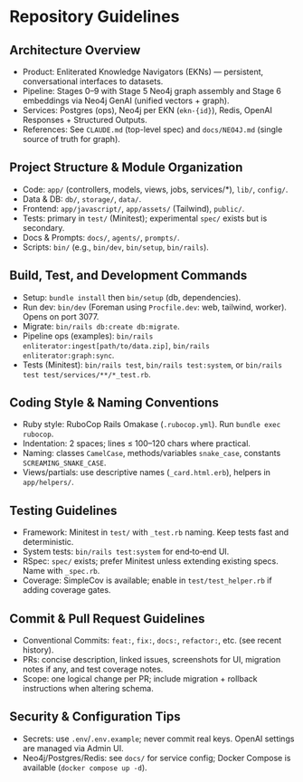 # Repository Guidelines

## Architecture Overview
- Product: Enliterated Knowledge Navigators (EKNs) — persistent, conversational interfaces to datasets.
- Pipeline: Stages 0–9 with Stage 5 Neo4j graph assembly and Stage 6 embeddings via Neo4j GenAI (unified vectors + graph).
- Services: Postgres (ops), Neo4j per EKN (`ekn-{id}`), Redis, OpenAI Responses + Structured Outputs.
- References: See `CLAUDE.md` (top-level spec) and `docs/NEO4J.md` (single source of truth for graph).

## Project Structure & Module Organization
- Code: `app/` (controllers, models, views, jobs, services/*), `lib/`, `config/`.
- Data & DB: `db/`, `storage/`, `data/`.
- Frontend: `app/javascript/`, `app/assets/` (Tailwind), `public/`.
- Tests: primary in `test/` (Minitest); experimental `spec/` exists but is secondary.
- Docs & Prompts: `docs/`, `agents/`, `prompts/`.
- Scripts: `bin/` (e.g., `bin/dev`, `bin/setup`, `bin/rails`).

## Build, Test, and Development Commands
- Setup: `bundle install` then `bin/setup` (db, dependencies). 
- Run dev: `bin/dev` (Foreman using `Procfile.dev`: web, tailwind, worker). Opens on port 3077.
- Migrate: `bin/rails db:create db:migrate`.
- Pipeline ops (examples): `bin/rails enliterator:ingest[path/to/data.zip]`, `bin/rails enliterator:graph:sync`.
- Tests (Minitest): `bin/rails test`, `bin/rails test:system`, or `bin/rails test test/services/**/*_test.rb`.

## Coding Style & Naming Conventions
- Ruby style: RuboCop Rails Omakase (`.rubocop.yml`). Run `bundle exec rubocop`.
- Indentation: 2 spaces; lines ≤ 100–120 chars where practical.
- Naming: classes `CamelCase`, methods/variables `snake_case`, constants `SCREAMING_SNAKE_CASE`.
- Views/partials: use descriptive names (`_card.html.erb`), helpers in `app/helpers/`.

## Testing Guidelines
- Framework: Minitest in `test/` with `_test.rb` naming. Keep tests fast and deterministic.
- System tests: `bin/rails test:system` for end‑to‑end UI.
- RSpec: `spec/` exists; prefer Minitest unless extending existing specs. Name with `_spec.rb`.
- Coverage: SimpleCov is available; enable in `test/test_helper.rb` if adding coverage gates.

## Commit & Pull Request Guidelines
- Conventional Commits: `feat:`, `fix:`, `docs:`, `refactor:`, etc. (see recent history).
- PRs: concise description, linked issues, screenshots for UI, migration notes if any, and test coverage notes.
- Scope: one logical change per PR; include migration + rollback instructions when altering schema.

## Security & Configuration Tips
- Secrets: use `.env`/`.env.example`; never commit real keys. OpenAI settings are managed via Admin UI.
- Neo4j/Postgres/Redis: see `docs/` for service config; Docker Compose is available (`docker compose up -d`).

